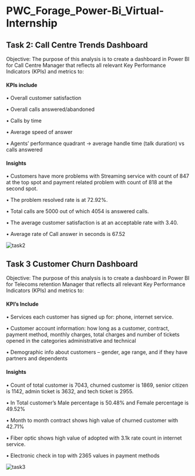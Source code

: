 # PWC_Forage_Power-Bi_Virtual-Internship

## Task 2: Call Centre Trends Dashboard
 
Objective: The purpose of this analysis is to create a dashboard in Power BI for Call Centre Manager that reflects all relevant Key Performance Indicators (KPIs) and metrics to:
      
#### KPIs include       
•	Overall customer satisfaction

•	Overall calls answered/abandoned

•	Calls by time

•	Average speed of answer

•	Agents’ performance quadrant -> average handle time (talk duration) vs calls answered

#### Insights
•	Customers have more problems with Streaming service with count of 847 at the top spot and payment related problem with count of 818 at the second spot.

•	The problem resolved rate is at 72.92%.

•	Total calls are 5000 out of which 4054 is answered calls.

•	The average customer satisfaction is at an acceptable rate with 3.40.

•	Average rate of Call answer in seconds is 67.52

![task2](https://github.com/user-attachments/assets/330216cb-da60-40e6-b3d2-e9d943cd29ee)


## Task 3 Customer Churn Dashboard

Objective: The purpose of this analysis is to create a dashboard in Power BI for Telecoms retention Manager that reflects all relevant Key Performance Indicators (KPIs) and metrics to:

#### KPI’s Include
•	Services each customer has signed up for: phone, internet service. 

•	Customer account information: how long as a customer, contract, payment method, monthly charges, total charges and number of tickets opened in the categories administrative and 
  technical 
  
•	Demographic info about customers – gender, age range, and if they have partners and dependents

#### Insights
•	Count of total customer is 7043, churned customer is 1869, senior citizen is 1142, admin ticket is 3632, and tech ticket is 2955.

•	In Total customer’s Male percentage is 50.48% and Female percentage is 49.52%

•	Month to month contract shows high value of churned customer with 42.71%

•	Fiber optic shows high value of adopted with 3.1k rate count in internet service.

•	Electronic check in top with 2365 values in payment methods

![task3](https://github.com/user-attachments/assets/8f7ab3c2-9b01-4f1f-b394-63566829c40f)




